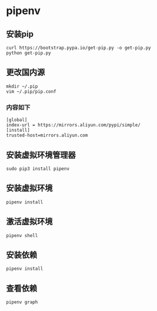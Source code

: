 # pipenv

## 安装pip
```
curl https://bootstrap.pypa.io/get-pip.py -o get-pip.py
python get-pip.py
```

## 更改国内源
```
mkdir ~/.pip
vim ~/.pip/pip.conf
```
### 内容如下
```
[global]
index-url = https://mirrors.aliyun.com/pypi/simple/
[install]
trusted-host=mirrors.aliyun.com
```

## 安装虚拟环境管理器
```
sudo pip3 install pipenv
```

## 安装虚拟环境
```
pipenv install
```

## 激活虚拟环境
```
pipenv shell
```

## 安装依赖
```
pipenv install
```

## 查看依赖
```
pipenv graph
```


